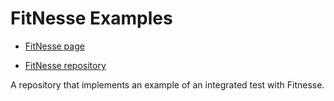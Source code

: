 # FitNesse Examples

- [FitNesse page](https://fitnesse.org)

- [FitNesse repository](https://github.com/unclebob/fitnesse)

A repository that implements an example of an integrated test with Fitnesse.


